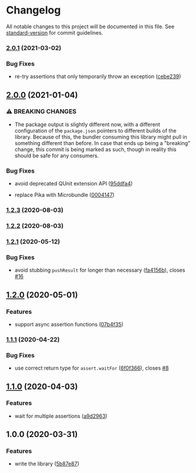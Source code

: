 # Changelog

All notable changes to this project will be documented in this file. See [standard-version](https://github.com/conventional-changelog/standard-version) for commit guidelines.

### [2.0.1](https://github.com/alexlafroscia/qunit-wait-for/compare/v2.0.0...v2.0.1) (2021-03-02)

### Bug Fixes

- re-try assertions that only temporarily throw an exception ([cebe239](https://github.com/alexlafroscia/qunit-wait-for/commit/cebe239b902e338630945691f42bd906a8380f05))

## [2.0.0](https://github.com/alexlafroscia/qunit-wait-for/compare/v1.2.3...v2.0.0) (2021-01-04)

### ⚠ BREAKING CHANGES

- The package output is slightly different now, with a different configuration of the `package.json` pointers to different builds of the library. Because of this, the bundler consuming this library might pull in something different than before. In case that ends up being a "breaking" change, this commit is being marked as such, though in reality this should be safe for any consumers.

### Bug Fixes

- avoid deprecated QUnit extension API ([95ddfa4](https://github.com/alexlafroscia/qunit-wait-for/commit/95ddfa4b8f5688f1c59caf0f21a7a59d8ce23a91))

- replace Pika with Microbundle ([0004147](https://github.com/alexlafroscia/qunit-wait-for/commit/0004147fdd5aef2dff299ffd16ea6b456b8223e7))

### [1.2.3](https://github.com/alexlafroscia/qunit-wait-for/compare/v1.2.2...v1.2.3) (2020-08-03)

### [1.2.2](https://github.com/alexlafroscia/qunit-wait-for/compare/v1.2.1...v1.2.2) (2020-08-03)

### [1.2.1](https://github.com/alexlafroscia/qunit-wait-for/compare/v1.2.0...v1.2.1) (2020-05-12)

### Bug Fixes

- avoid stubbing `pushResult` for longer than necessary ([fa4156b](https://github.com/alexlafroscia/qunit-wait-for/commit/fa4156b570980dc380b1eb33420dbcf9b7e266a0)), closes [#16](https://github.com/alexlafroscia/qunit-wait-for/issues/16)

## [1.2.0](https://github.com/alexlafroscia/qunit-wait-for/compare/v1.1.1...v1.2.0) (2020-05-01)

### Features

- support async assertion functions ([07b4f35](https://github.com/alexlafroscia/qunit-wait-for/commit/07b4f352a82cb66497ffb08a8f3919a0441d212d))

### [1.1.1](https://github.com/alexlafroscia/qunit-wait-for/compare/v1.1.0...v1.1.1) (2020-04-22)

### Bug Fixes

- use correct return type for `assert.waitFor` ([6f0f366](https://github.com/alexlafroscia/qunit-wait-for/commit/6f0f3666b9f9243670b01a3a53f136844a8f5e5b)), closes [#8](https://github.com/alexlafroscia/qunit-wait-for/issues/8)

## [1.1.0](https://github.com/alexlafroscia/qunit-wait-for/compare/v1.0.0...v1.1.0) (2020-04-03)

### Features

- wait for multiple assertions ([a9d2963](https://github.com/alexlafroscia/qunit-wait-for/commit/a9d29639354d90cc64f4eaabdca9e8184b395032))

## 1.0.0 (2020-03-31)

### Features

- write the library ([5b87e87](https://github.com/alexlafroscia/qunit-wait-for/commit/5b87e87307b87890702b59f22d9c8f173f7a65eb))

